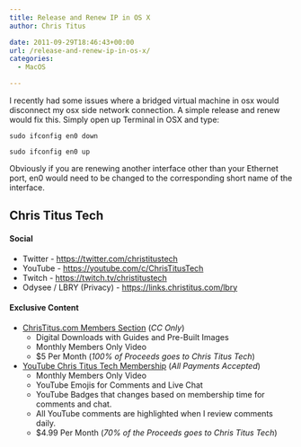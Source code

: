 ```yaml
---
title: Release and Renew IP in OS X
author: Chris Titus

date: 2011-09-29T18:46:43+00:00
url: /release-and-renew-ip-in-os-x/
categories:
  - MacOS

---
```

I recently had some issues where a bridged virtual machine in osx would disconnect my osx side network connection. A simple release and renew would fix this. <!--more-->Simply open up Terminal in OSX and type:

`sudo ifconfig en0 down`
  
`sudo ifconfig en0 up`

Obviously if you are renewing another interface other than your Ethernet port, en0 would need to be changed to the corresponding short name of the interface.

## Chris Titus Tech

#### Social

- Twitter - <https://twitter.com/christitustech>
- YouTube - <https://youtube.com/c/ChrisTitusTech>
- Twitch - <https://twitch.tv/christitustech>
- Odysee / LBRY (Privacy) - <https://links.christitus.com/lbry>

#### Exclusive Content

- [ChrisTitus.com Members Section][1] (_CC Only_)
  - Digital Downloads with Guides and Pre-Built Images
  - Monthly Members Only Video
  - $5 Per Month (_100% of Proceeds goes to Chris Titus Tech_)
- [YouTube Chris Titus Tech Membership][2] (_All Payments Accepted_)
  - Monthly Members Only Video
  - YouTube Emojis for Comments and Live Chat
  - YouTube Badges that changes based on membership time for comments and chat.
  - All YouTube comments are highlighted when I review comments daily. 
  - $4.99 Per Month (_70% of the Proceeds goes to Chris Titus Tech_)

 [1]: https://portal.christitus.com
 [2]: https://links.christitus.com/join
